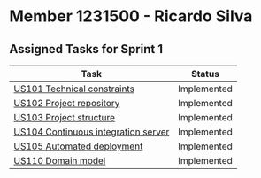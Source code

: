 # Member 1231500 - Ricardo Silva

## Assigned Tasks for Sprint 1

| Task                                                       | Status       |
|------------------------------------------------------------|--------------|
| [US101 Technical constraints](../us_101/readme.md)         | Implemented  |
| [US102 Project repository](../us_102/readme.md)            | Implemented  |
| [US103 Project structure](../us_103/readme.md)             | Implemented  |
| [US104 Continuous integration server](../us_104/readme.md) | Implemented  |
| [US105 Automated deployment](../us_105/readme.md)          | Implemented  |
| [US110 Domain model](../us_110/readme.md)                  | Implemented  |
